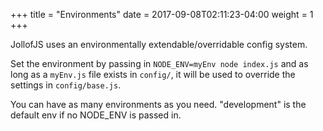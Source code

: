 +++
title = "Environments"
date =  2017-09-08T02:11:23-04:00
weight = 1
+++

JollofJS uses an environmentally extendable/overridable config system.


Set the environment by passing in `NODE_ENV=myEnv node index.js` and as long as a `myEnv.js` file exists in `config/`, it will be used to override the settings in `config/base.js`.

You can have as many environments as you need.
"development" is the default env if no NODE_ENV is passed in.
